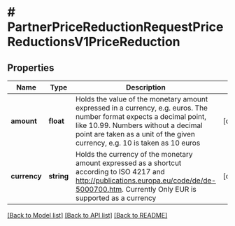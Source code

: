 # # PartnerPriceReductionRequestPriceReductionsV1PriceReduction

## Properties

Name | Type | Description | Notes
------------ | ------------- | ------------- | -------------
**amount** | **float** | Holds the value of the monetary amount expressed in a currency, e.g. euros. The number format expects a decimal point, like 10.99. Numbers without a decimal point are taken as a unit of the given currency, e.g. 10 is taken as 10 euros | [optional]
**currency** | **string** | Holds the currency of the monetary amount expressed as a shortcut according to ISO 4217 and http://publications.europa.eu/code/de/de-5000700.htm. Currently Only EUR is supported as a currency | [optional]

[[Back to Model list]](../../README.md#models) [[Back to API list]](../../README.md#endpoints) [[Back to README]](../../README.md)
